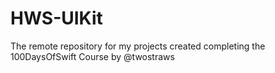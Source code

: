 # HWS-UIKit
The remote repository for my projects created completing the 100DaysOfSwift Course by @twostraws
